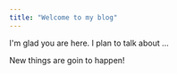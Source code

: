 ```yaml
---
title: "Welcome to my blog"
---
```


I'm glad you are here. I plan to talk about ...

New things are goin to happen!
